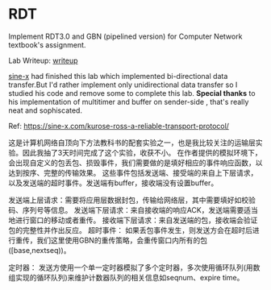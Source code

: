 # RDT
Implement RDT3.0 and GBN (pipelined version) for Computer Network textbook's assignment.

Lab Writeup:
[writeup](http://media.pearsoncmg.com/aw/aw_kurose_network_3/labs/lab5/lab5.html)

[sine-x](https://github.com/ZhangZhenghao) had finished this lab which implemented bi-directional data transfer.But I'd rather 
implement only unidirectional data transfer so I studied his code and remove some to complete this lab.
**Special thanks** to his implementation of multitimer and buffer on sender-side , that's really neat and sophiscated.

Ref:
https://sine-x.com/kurose-ross-a-reliable-transport-protocol/

这是计算机网络自顶向下方法教科书的配套实验之一，也是我比较关注的运输层实验。因此我抽了3天时间完成了这个实验，收获不小。
在作者提供的模拟环境下，会出现自定义的包丢包、损毁事件，我们需要做的是填好相应的事件响应函数，以达到按序、完整的传输效果。
这些事件包括发送端、接受端的来自上下层请求，以及发送端的超时事件。发送端有buffer，接收端没有设置buffer。

发送端上层请求：需要将应用层数据封包，传输给网络层，其中需要填好如校验码、序列号等信息。
发送端下层请求：来自接收端的响应ACK，发送端需要适当地进行窗口的移动或者重传。
接收端下层请求：来自发送端的包，接收端会验证包的完整性并作出反应。
超时事件： 如果丢包事件发生，则发送方会在超时后进行重传，我们这里使用GBN的重传策略，会重传窗口内所有的包([base,nextseq))。

定时器：
发送方使用一个单一定时器模拟了多个定时器，多次使用循环队列(用数组实现的循环队列)来维护计数器队列的相关信息如seqnum、expire time。

